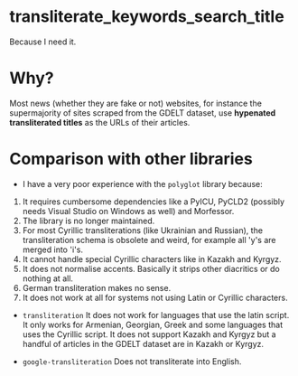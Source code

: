 # transliterate_keywords_search_title
Because I need it.

# Why?
Most news (whether they are fake or not) websites, for instance the supermajority of sites scraped from the GDELT dataset, use **hypenated transliterated titles** as the URLs of their articles.

# Comparison with other libraries
* I have a very poor experience with the `polyglot` library because:
1. It requires cumbersome dependencies like a PyICU, PyCLD2 (possibly needs Visual Studio on Windows as well) and Morfessor.
2. The library is no longer maintained.
3. For most Cyrillic transliterations (like Ukrainian and Russian), the transliteration schema is obsolete and weird, for example all 'y's are merged into 'i's.
4. It cannot handle special Cyrillic characters like in Kazakh and Kyrgyz.
5. It does not normalise accents. Basically it strips other diacritics or do nothing at all.
6. German transliteration makes no sense.
7. It does not work at all for systems not using Latin or Cyrillic characters.

* `transliteration`
It does not work for languages that use the latin script. It only works for Armenian, Georgian, Greek and some languages that uses the Cyrillic script. It does not support Kazakh and Kyrgyz but a handful of articles in the GDELT dataset are in Kazakh or Kyrgyz.

* `google-transliteration`
Does not transliterate into English.
